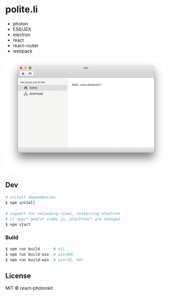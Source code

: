 # polite.li 

- photon
- ES6/JSX 
- electron
- react
- react-router
- webpack

![screenshot]


## Dev

```sh
# install dependencies
$ npm install

# support for reloading views, restarting electron
# if app/* and/or index.js, electron/* are changed
$ npm start
```


### Build

```sh
$ npm run build      # all
$ npm run build-osx  # osx(64)
$ npm run build-win  # win(32, 64)
```


## License

MIT © react-photonkit



[screenshot]: assets/screenshot.png
